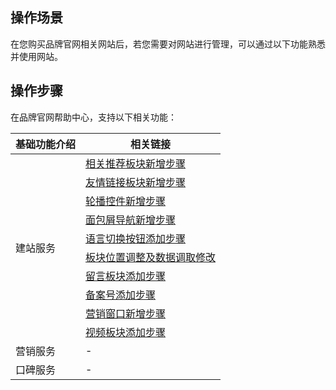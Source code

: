 ﻿
## 操作场景
在您购买品牌官网相关网站后，若您需要对网站进行管理，可以通过以下功能熟悉并使用网站。

## 操作步骤
在品牌官网帮助中心，支持以下相关功能：

<table>
<thead>
  <tr>
    <th>基础功能介绍</th>
    <th>相关链接</th>
  </tr>
</thead>
<tbody>
  <tr>
    <td rowspan="10">建站服务</td>
    <td><a href="https://doc.yms.tencentsite.com/news_view.aspx?nid=2&typeid=50016&id=478">相关推荐板块新增步骤</a></td>
  </tr>
  <tr>
    <td><a href="https://doc.yms.tencentsite.com/news_view.aspx?nid=2&typeid=50016&id=476">友情链接板块新增步骤</a></td>
  </tr>
  <tr>
    <td><a href="https://doc.yms.tencentsite.com/news_view.aspx?nid=2&typeid=50016&id=477">轮播控件新增步骤</a></td>
  </tr>
  <tr>
    <td><a href="https://doc.yms.tencentsite.com/news_view.aspx?nid=2&typeid=50016&id=475">面包屑导航新增步骤</a></td>
  </tr>
  <tr>
    <td><a href="https://doc.yms.tencentsite.com/news_view.aspx?nid=2&typeid=50016&id=474">语言切换按钮添加步骤</a></td>
  </tr>
  <tr>
    <td><a href="https://doc.yms.tencentsite.com/news_view.aspx?nid=2&typeid=50016&id=473">板块位置调整及数据调取修改</a></td>
  </tr>
  <tr>
    <td><a href="https://doc.yms.tencentsite.com/news_view.aspx?nid=2&typeid=50016&id=471">留言板块添加步骤</a></td>
  </tr>
  <tr>
    <td><a href="https://doc.yms.tencentsite.com/news_view.aspx?nid=2&typeid=50016&id=472">备案号添加步骤</a></td>
  </tr>
  <tr>
    <td><a href="https://doc.yms.tencentsite.com/news_view.aspx?nid=2&typeid=50016&id=470">营销窗口新增步骤</a></td>
  </tr>
  <tr>
    <td><a href="https://doc.yms.tencentsite.com/news_view.aspx?nid=2&typeid=50016&id=469">视频板块添加步骤</a></td>
  </tr>
  <tr>
    <td>营销服务</td>
    <td>- </td>
  </tr>
  <tr>
    <td>口碑服务</td>
    <td>- </td>
  </tr>
</tbody>
</table>